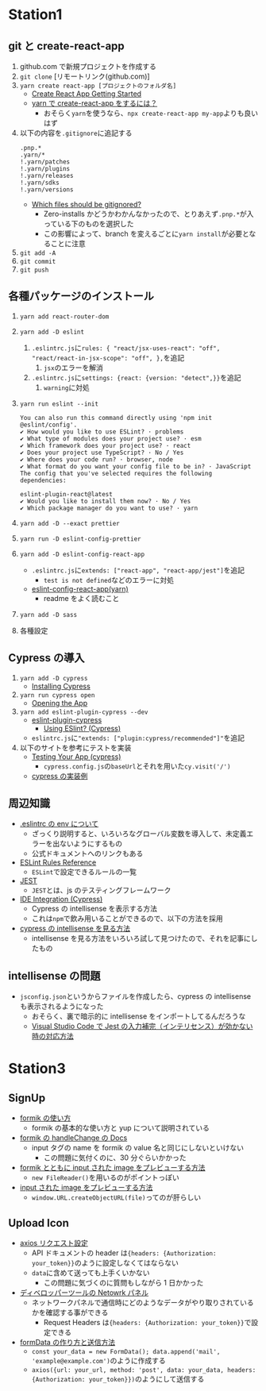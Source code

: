 # Station1

## git と create-react-app

1. github.com で新規プロジェクトを作成する
2. `git clone` [リモートリンク(github.com)]
3. `yarn create react-app [プロジェクトのフォルダ名]`
   - [Create React App Getting Started](https://create-react-app.dev/docs/getting-started/#yarn)
   - [yarn で create-react-app をするには？](https://qiita.com/RyosukeSomeya/items/974d4308c194a804162a)
     - おそらく`yarn`を使うなら、`npx create-react-app my-app`よりも良いはず
4. 以下の内容を`.gitignore`に追記する
   ```
   .pnp.*
   .yarn/*
   !.yarn/patches
   !.yarn/plugins
   !.yarn/releases
   !.yarn/sdks
   !.yarn/versions
   ```
   - [Which files should be gitignored?](https://yarnpkg.com/getting-started/qa#which-files-should-be-gitignored)
     - Zero-installs かどうかわかんなかったので、とりあえず`.pnp.*`が入っている下のものを選択した
     - この影響によって、branch を変えるごとに`yarn install`が必要となることに注意
5. `git add -A`
6. `git commit`
7. `git push`

## 各種パッケージのインストール

1. `yarn add react-router-dom`
2. `yarn add -D eslint`
   1. `.eslintrc.js`に`rules: { "react/jsx-uses-react": "off", "react/react-in-jsx-scope": "off", },`を追記
      1. `jsx`のエラーを解消
   2. `.eslintrc.js`に`settings: {react: {version: "detect",}}`を追記
      1. `warning`に対処
3. `yarn run eslint --init`

   ```
   You can also run this command directly using 'npm init @eslint/config'.
   ✔ How would you like to use ESLint? · problems
   ✔ What type of modules does your project use? · esm
   ✔ Which framework does your project use? · react
   ✔ Does your project use TypeScript? · No / Yes
   ✔ Where does your code run? · browser, node
   ✔ What format do you want your config file to be in? · JavaScript
   The config that you've selected requires the following dependencies:

   eslint-plugin-react@latest
   ✔ Would you like to install them now? · No / Yes
   ✔ Which package manager do you want to use? · yarn
   ```

4. `yarn add -D --exact prettier`
5. `yarn run -D eslint-config-prettier`
6. `yarn add -D eslint-config-react-app`
   - `.eslintrc.js`に`extends: ["react-app", "react-app/jest"]`を追記
     - `test is not defined`などのエラーに対処
   - [eslint-config-react-app(yarn)](https://yarnpkg.com/package/eslint-config-react-app)
     - readme をよく読むこと
7. `yarn add -D sass`
8. 各種設定

## Cypress の導入

1. `yarn add -D cypress`
   - [Installing Cypress](https://docs.cypress.io/guides/getting-started/installing-cypress)
2. `yarn run cypress open`
   - [Opening the App](https://docs.cypress.io/guides/getting-started/opening-the-app)
3. `yarn add eslint-plugin-cypress --dev`
   - [eslint-plugin-cypress](https://github.com/cypress-io/eslint-plugin-cypress)
     - [Using ESlint? (Cypress)](https://docs.cypress.io/guides/end-to-end-testing/writing-your-first-end-to-end-test)
   - `eslintrc.js`に`"extends: ["plugin:cypress/recommended"]"`を追記
4. 以下のサイトを参考にテストを実装
   - [Testing Your App (cypress)](https://docs.cypress.io/guides/end-to-end-testing/testing-your-app)
     - `cypress.config.js`の`baseUrl`とそれを用いた`cy.visit('/')`
   - [cypress の実装例](https://github.com/cypress-io/cypress-example-recipes/blob/master/examples/logging-in__html-web-forms/cypress/e2e/logging-in-html-web-form-spec.cy.js)

## 周辺知識

- [.eslintrc の env について](https://zenn.dev/kimromi/articles/546923b7281dcb)
  - ざっくり説明すると、いろいろなグローバル変数を導入して、未定義エラーを出ないようにするもの
  - 公式ドキュメントへのリンクもある
- [ESLint Rules Reference](https://eslint.org/docs/latest/rules/)
  - `ESLint`で設定できるルールの一覧
- [JEST](https://jestjs.io/ja/)
  - `JEST`とは、js のテスティングフレームワーク
- [IDE Integration (Cypress)](https://docs.cypress.io/guides/tooling/IDE-integration#Triple-slash-directives)
  - Cypress の intellisense を表示する方法
  - これは`npm`で飲み用いることができるので、以下の方法を採用
- [cypress の intellisense を見る方法](https://qiita.com/TooFuu/items/32253fe1b6c82d49fc63)
  - intellisense を見る方法をいろいろ試して見つけたので、それを記事にしたもの

## intellisense の問題

- `jsconfig.json`というからファイルを作成したら、cypress の intellisense も表示されるようになった
  - おそらく、裏で暗示的に intellisense をインポートしてるんだろうな
  - [Visual Studio Code で Jest の入力補完（インテリセンス）が効かない時の対応方法](https://trialanderror.jp/jest-intellisense-not-working/)

# Station3

## SignUp

- [formik の使い方](https://reffect.co.jp/react/formik)
  - formik の基本的な使い方と yup について説明されている
- [formik の handleChange の Docs](https://formik.org/docs/api/formik#handlechange-e-reactchangeeventany--void)
  - input タグの name を formik の value 名と同じにしないといけない
    - この問題に気付くのに、30 分ぐらいかかった
- [formik とともに input された image をプレビューする方法](https://zenn.dev/msksgm/articles/20211112-react-formik-image-uploader)
  - `new FileReader()`を用いるのがポイントっぽい
- [input された image をプレビューする方法](https://zenn.dev/tsucchiiinoko/articles/8d0787b0c1ae8d)
  - `window.URL.createObjectURL(file)`ってのが肝らしい

## Upload Icon

- [axios リクエスト設定](https://axios-http.com/ja/docs/req_config)
  - API ドキュメントの header は`{headers: {Authorization: your_token}}`のように設定しなくてはならない
  - `data`に含めて送っても上手くいかない
    - この問題に気づくのに質問もしながら 1 日かかった
- [ディベロッパーツールの Netowrk パネル](https://ayudante.jp/column/2022-12-01/15-00/)
  - ネットワークパネルで通信時にどのようなデータがやり取りされているかを確認する事ができる
    - Request Headers は`{headers: {Authorization: your_token}}`で設定できる
- [formData の作り方と送信方法](https://cpoint-lab.co.jp/article/202003/14609/)
  - `const your_data = new FormData(); data.append('mail', 'example@example.com')`のように作成する
  - `axios({url: your_url, method: 'post', data: your_data, headers: {Authorization: your_token}})`のようにして送信する
